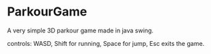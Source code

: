 # ParkourGame
A very simple 3D parkour game made in java swing.

controls: WASD, Shift for running, Space for jump, Esc exits the game.
